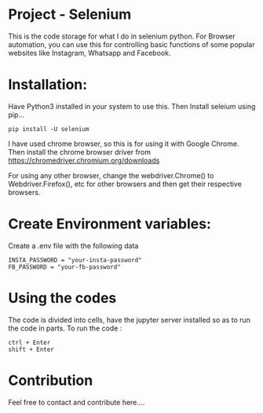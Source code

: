 # Project - Selenium
 This is the code storage for what I do in selenium python.
 For Browser automation, you can use this for controlling basic functions of some popular websites like Instagram, Whatsapp and Facebook.

# Installation:
 Have Python3 installed in your system to use this.
 Then Install seleium using pip...
 ```
 pip install -U selenium
 ```

 I have used chrome browser, so this is for using it with Google Chrome.
 Then install the chrome browser driver from https://chromedriver.chromium.org/downloads

 For using any other browser, change the webdriver.Chrome() to Webdriver.Firefox(), etc for other browsers and then get their respective browsers.

# Create Environment variables:
 Create a .env file with the following data
 ```
 INSTA_PASSWORD = "your-insta-password"
 FB_PASSWORD = "your-fb-password"
 ```

# Using the codes
 The code is divided into cells, have the jupyter server installed so as to run the code in parts.
 To run the code :
 ```
 ctrl + Enter
 shift + Enter
 ```

# Contribution
 Feel free to contact and contribute here....
